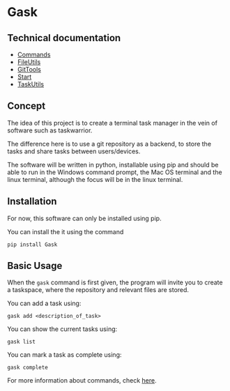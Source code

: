# Gask

## Technical documentation

* [Commands](https://github.com/RyanVanDijck/Gask/blob/main/gask/commands/commands.md)
* [FileUtils](https://github.com/RyanVanDijck/Gask/blob/main/gask/fileutils/fileutils.md)
* [GitTools](https://github.com/RyanVanDijck/Gask/blob/main/gask/gittools/gittools.md)
* [Start](https://github.com/RyanVanDijck/Gask/blob/main/gask/start/start.md)
* [TaskUtils](https://github.com/RyanVanDijck/Gask/blob/main/gask/taskutils/taskutils.md)

## Concept 
The idea of this project is to create a terminal task manager 
in the vein of software such as taskwarrior. 

The difference here is to use a git repository as a backend, 
to store the tasks and share tasks between users/devices. 

The software will be written in python, installable using pip 
and should be able to run in the Windows command prompt, the 
Mac OS terminal and the linux terminal, although the focus
will be in the linux terminal. 

## Installation

For now, this software can only be installed using pip. 

You can install the it using the command

`pip install Gask`

## Basic Usage

When the `gask` command is first given, the program will invite you
to create a taskspace, where the repository and relevant files are stored. 

You can add a task using:

`gask add <description_of_task>`

You can show the current tasks using:

`gask list`

You can mark a task as complete using:

`gask complete`

For more information about commands, check [here](https://github.com/RyanVanDijck/Gask/blob/main/gask/commands/commands.md).
